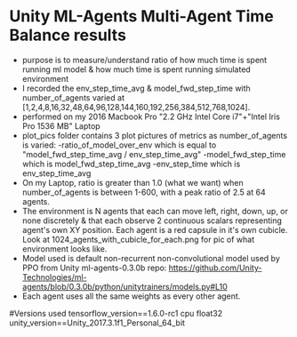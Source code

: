 # Unity ML-Agents Multi-Agent Time Balance results
- purpose is to measure/understand ratio of how much time is spent running ml model & how much time is spent running simulated environment
- I recorded the env_step_time_avg & model_fwd_step_time with number_of_agents varied at [1,2,4,8,16,32,48,64,96,128,144,160,192,256,384,512,768,1024].
- performed on my 2016 Macbook Pro "2.2 GHz Intel Core i7"+"Intel Iris Pro 1536 MB" Laptop
- plot_pics folder contains 3 plot pictures of metrics as number_of_agents is varied:
	-ratio_of_model_over_env which is equal to "model_fwd_step_time_avg / env_step_time_avg"
	-model_fwd_step_time which is model_fwd_step_time_avg
	-env_step_time which is env_step_time_avg
- On my Laptop, ratio is greater than 1.0 (what we want) when number_of_agents is between 1-600, with a peak ratio of 2.5 at 64 agents.
- The environment is N agents that each can move left, right, down, up, or none discretely & that each observe 2 continuous scalars representing agent's own XY position. Each agent is a red capsule in it's own cubicle. Look at 1024_agents_with_cubicle_for_each.png for pic of what environment looks like. 
- Model used is default non-recurrent non-convolutional model used by PPO from Unity ml-agents-0.3.0b repo: https://github.com/Unity-Technologies/ml-agents/blob/0.3.0b/python/unitytrainers/models.py#L10
- Each agent uses all the same weights as every other agent.

#Versions used
tensorflow_version==1.6.0-rc1 cpu float32
unity_version==Unity_2017.3.1f1_Personal_64_bit